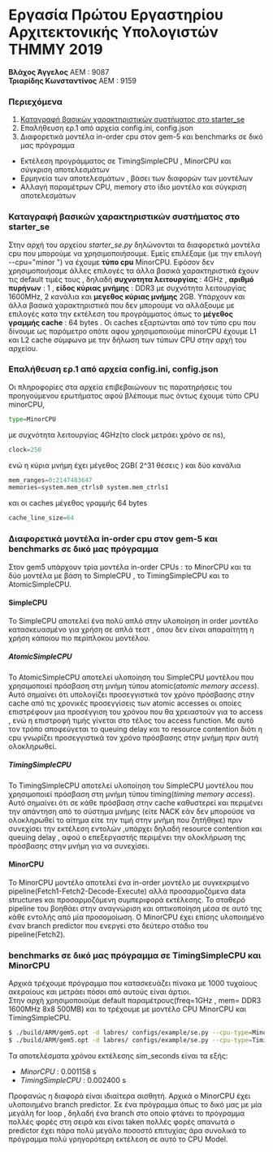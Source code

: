 # Εργασία Πρώτου Εργαστηρίου Αρχιτεκτονικής Υπολογιστών ΤΗΜΜΥ 2019

**Βλάχος Άγγελος** ΑΕΜ : 9087  
**Τριαρίδης Κωνσταντίνος** ΑΕΜ : 9159

### Περιεχόμενα
1. [Καταγραφή βασικών χαρακτηριστικών συστήματος στο starter_se](https://github.com/kostino/ComputerArchitectureLab1#Καταγραφή-βασικών-χαρακτηριστικών-συστήματος-στο-starter_se)
2. Επαλήθευση ερ.1 από αρχεία config.ini, config.json
3. Διαφορετικά μοντέλα in-order cpu στον gem-5 και benchmarks σε δικό μας πρόγραμμα

  * Εκτέλεση προγράμματος σε TimingSimpleCPU , MinorCPU και σύγκριση αποτελεσμάτων
  * Ερμηνεία των αποτελεσμάτων , βάσει των διαφορών των μοντέλων
  * Αλλαγή παραμέτρων CPU, memory στο ίδιο μοντέλο και σύγκριση αποτελεσμάτων


### Καταγραφή βασικών χαρακτηριστικών συστήματος στο starter_se
Στην αρχή του αρχείου _starter_se.py_ δηλώνονται τα διαφορετικά μοντέλα cpu που μπορούμε να χρησιμοποιήσουμε. Εμείς επιλέξαμε (με την επιλογή --cpu="minor ") να έχουμε **τύπο cpu** MinorCPU. Εφόσον δεν χρησιμοποιήσαμε άλλες επιλογές τα άλλα βασικά χαρακτηριστικά έχουν τις default τιμές τους , δηλαδή **συχνοτητα λειτουργίας** : 4GHz , **αριθμό πυρήνων** : 1 , **είδος κύριας μνήμης** : DDR3 με συχνότητα λειτουργίας 1600MHz, 2 κανάλια και **μεγεθος κύριας μνήμης** 2GB. Υπάρχουν και άλλα βασικά χαρακτηριστικά που δεν μπορούμε να αλλάξουμε με επιλογές κατα την εκτέλεση του προγράμματος όπως το **μέγεθος γραμμής cache** : 64 bytes . Οι caches εξαρτώνται από τον τύπο cpu που δίνουμε ως παράμετρο οπότε αφου χρησιμοποιούμε minorCPU έχουμε L1 και L2 cache σύμφωνα με την δήλωση των τύπων CPU στην αρχή του αρχείου.

### Επαλήθευση ερ.1 από αρχεία config.ini, config.json
Οι πληροφορίες στα αρχεία επιβεβαιώνουν τις παρατηρήσεις του προηγούμενου ερωτήματος αφού βλέπουμε πως όντως έχουμε τύπο CPU minorCPU,
```python
type=MinorCPU
```

με συχνότητα λειτουργίας 4GHz(το clock μετράει χρόνο σε ns),
```python
clock=250
```
ενώ η κύρια μνήμη έχει μέγεθος 2GB( 2^31 θέσεις ) και δύο κανάλια
```python
mem_ranges=0:2147483647
memories=system.mem_ctrls0 system.mem_ctrls1
```
και οι caches μέγεθος γραμμής 64 bytes
```python
cache_line_size=64
```
### Διαφορετικά μοντέλα in-order cpu στον gem-5 και benchmarks σε δικό μας πρόγραμμα
Στον gem5 υπάρχουν τρία μοντέλα in-order CPUs : το MinorCPU και τα δύο μοντέλα με βάση το SimpleCPU , το TimingSimpleCPU και το AtomicSimpleCPU.
#### SimpleCPU
Το SimpleCPU αποτελεί ένα πολύ απλό στην υλοποίηση  in order μοντέλο κατασκευασμένο για χρήση σε απλά τεστ , όπου δεν είναι απαραίτητη η χρήση κάποιου πιο περίπλοκου μοντέλου.
##### AtomicSimpleCPU
Το AtomicSimpleCPU αποτελεί υλοποίηση του SimpleCPU μοντέλου που χρησιμοποιεί πρόσβαση στη μνήμη τύπου atomic(_atomic memory access_). Αυτό σημαίνει ότι υπολογίζει προσεγγιστικά τον χρόνο πρόσβασης στην cache από τις χρονικές προσεγγίσεις των atomic accesses οι οποίες επιστρέφουν μια προσέγγιση του χρόνου που θα χρειαστούν για το access , ενώ η επιστροφή τιμής γίνεται στο τέλος του access function. Με αυτό τον τρόπο αποφεύγεται το queuing delay και το resource contention διότι η cpu γνωρίζει προσεγγιστικά τον χρόνο πρόσβασης στην μνήμη πριν αυτή ολοκληρωθεί.
##### TimingSimpleCPU
Το TimingSimpleCPU αποτελεί υλοποίηση του SimpleCPU μοντέλου που χρησιμοποιεί πρόσβαση στη μνήμη τύπου timing(_timing memory access_). Αυτό σημαίνει ότι σε κάθε πρόσβαση στην cache καθυστερεί και περιμένει την απάντηση από το σύστημα μνήμης (είτε NACK εάν δεν μπορούσε να ολοκληρωθεί το αίτημα είτε την τιμή στην μνήμη που ζητήθηκε) πριν συνεχίσει την εκτέλεση εντολών ,υπάρχει δηλαδή resource contention και queuing delay , αφού ο επεξεργαστής περιμένει την ολοκλήρωση της πρόσβασης στην μνήμη για να συνεχίσει.
#### MinorCPU
Το MinorCPU μοντέλο αποτελεί ένα in-order μοντέλο με συγκεκριμένο pipeline(Fetch1-Fetch2-Decode-Execute) αλλά προσαρμοζόμενα data structures και προσαρμοζόμενη συμπεριφορά εκτέλεσης. Το σταθερό pipeline του βοηθάει στην αναγνώριση και οπτικοποίηση μέσα σε αυτό της κάθε εντολής από μία προσομοίωση. Ο MinorCPU έχει επίσης υλοποιημένο έναν branch predictor που ενεργεί στο δεύτερο στάδιο του pipeline(Fetch2).
### benchmarks σε δικό μας πρόγραμμα σε TimingSimpleCPU και MinorCPU
Αρχικά τρέχουμε πρόγραμμα που κατασκευάζει πίνακα με 1000 τυχαίους ακεραίους και μετράει πόσοι από αυτούς είναι άρτιοι.  
Στην αρχή χρησιμοποιούμε default παραμέτρους(freq=1GHz , mem= DDR3 1600MHz 8x8 500MB) και το τρέχουμε με μοντέλο CPU MinorCPU και TimingSimpleCPU.
```zsh
$ ./build/ARM/gem5.opt -d labres/ configs/example/se.py --cpu-type=MinorCPU --caches -c gem5TestARM
$ ./build/ARM/gem5.opt -d labres/ configs/example/se.py --cpu-type=TimingSimpleCPU --caches -c gem5TestARM

```
Τα αποτελέσματα χρόνου εκτέλεσης sim_seconds είναι τα εξής:
* _MinorCPU_ : 0.001158 s
* _TimingSimpleCPU_ : 0.002400 s

Προφανώς η διαφορά είναι ιδιαίτερα αισθητή. Αρχικά ο MinorCPU έχει υλοποιημένο branch predictor. Σε ένα πρόγραμμα όπως το δικό μας με μία μεγάλη for loop , δηλαδή ένα branch στο οποίο φτάνει το πρόγραμμα πολλές φορές στη σειρά και είναι taken πολλές φορές απανωτά ο predictor έχει πάρα πολύ μεγάλο ποσοστό επιτυχίας άρα συνολικά το πρόγραμμα πολύ γρηγορότερη εκτέλεση σε αυτό το CPU Model.
